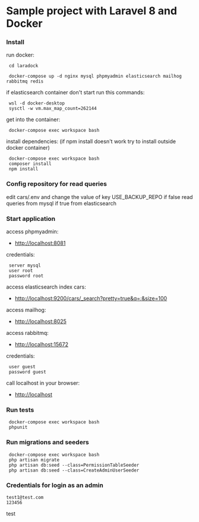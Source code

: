 # Sample project with Laravel 8 and Docker
### Install

run docker:
```
 cd laradock
```
```
 docker-compose up -d nginx mysql phpmyadmin elasticsearch mailhog rabbitmq redis
```
if elasticsearch container don't start run this commands:
```
 wsl -d docker-desktop
 sysctl -w vm.max_map_count=262144
```
get into the container:
```
 docker-compose exec workspace bash
```
install dependencies: (if npm install doesn't work try to install outside docker container)
```
 docker-compose exec workspace bash
 composer install
 npm install
```

### Config repository for read queries

edit cars/.env and change the value of key USE_BACKUP_REPO
if false read queries from mysql if true from elasticsearch

### Start application

access phpmyadmin:
- [http://localhost:8081](http://localhost:8081)

credentials:
```
 server mysql
 user root
 password root
```

access elasticsearch index cars:
- [http://localhost:9200/cars/_search?pretty=true&q=*:*&size=100](http://localhost:9200/cars/_search?pretty=true&q=*:*&size=100)

access mailhog:
- [http://localhost:8025](http://localhost:8025)

access rabbitmq:
- [http://localhost:15672](http://localhost:15672)

credentials:
```
 user guest
 password guest
```

call localhost in your browser:
- [http://localhost](http://localhost/)


### Run tests

```
 docker-compose exec workspace bash
 phpunit
```


### Run migrations and seeders

```
 docker-compose exec workspace bash
 php artisan migrate
 php artisan db:seed --class=PermissionTableSeeder
 php artisan db:seed --class=CreateAdminUserSeeder
```


### Credentials for login as an admin

```
test1@test.com
123456
```


test